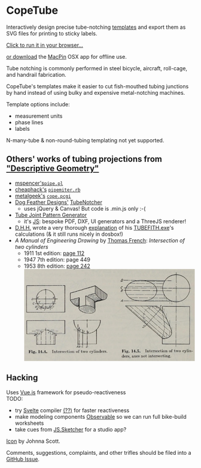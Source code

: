 # CopeTube
Interactively design precise tube-notching [templates](http://www.eaavideo.org/video.aspx?v=595079996001) and export them as SVG files for printing to sticky labels.

[Click to run it in your browser...](http://kfix.github.io/CopeTube)  

[or download](/releases/latest) the [MacPin](http://github.com/kfix/MacPin) OSX app for offline use.

Tube notching is commonly performed in steel bicycle, aircraft, roll-cage, and handrail fabrication.  

CopeTube's templates make it easier to cut fish-mouthed tubing junctions by hand instead of using bulky and expensive metal-notching machines.

Template options include:

* measurement units
* phase lines
* labels

N-many-tube & non-round-tubing templating not yet supported.

## Others' works of tubing projections from ["Descriptive Geometry"](https://en.wikipedia.org/wiki/Descriptive_geometry)

* [mspencer's](http://home.tallships.ca/mspencer/)[`pipe.pl`](http://home.tallships.ca/mspencer/pipe)
* [cheaphack's](http://www.cheaphack.net/2009/01/easily-miter-tubes.html) [`pipemiter.rb`](http://www.cs.princeton.edu/%7Enpjohnso/pipemiter.rb)
* [metalgeek's](http://www.metalgeek.com/static/cope.pcgi) [`cope.pcgi`](http://www.metalgeek.com/static/cope.html)
* [Dog Feather Designs'](https://devpost.com/software/tubenotcher-paper-template-generator) [TubeNotcher](http://dogfeatherdesign.com/ttn_js/#tab2)
  * uses jQuery & Canvas! But code is .min.js only :-(
* [Tube Joint Pattern Generator](http://cq.cx/tubejoin.pl)
  * it's [JS](http://cq.cx/js/tubejoin.js): bespoke PDF, DXF, UI generators and a ThreeJS renderer!
* [D.H.H.](http://metalgeek.com/static/dan/bio.html) wrote a very thorough [explanation](http://metalgeek.com/static/dan/derivation.html) of his [TUBEFITH.exe](http://metalgeek.com/static/dan/)'s calculations (& it still runs nicely in dosbox!)
* _A Manual of Engineering Drawing_ by [Thomas French](http://wosu.org/2012/archive/horseshoe/men.htm#m2): _Intersection of two cylinders_
  * 1911 1st edition: [page 112](http://books.google.com/books?id=r7PVAAAAMAAJ&pg=PA111)
  * 1947 7th edition: page 449
  * 1953 8th edition: [page 242](https://archive.org/stream/manualofengineer00fren#page/242/mode/1up)
![excerpt](/french_cylinders.png?raw=true)

## Hacking
Uses [Vue.js](https://vuejs.org/) framework for pseudo-reactiveness  
TODO:  
* try [Svelte](https://svelte.dev) compiler [(??)](https://gist.github.com/Rich-Harris/0f910048478c2a6505d1c32185b61934) for faster reactiveness
* make modeling components [Observable](https://github.com/observablehq) so we can run full bike-build worksheets
* take cues from [JS.Sketcher](https://github.com/xibyte/jsketcher) for a studio app?

[Icon](http://www.clker.com/clipart-pipe.html) by Johnna Scott.

Comments, suggestions, complaints, and other trifles should be filed into a [GitHub Issue](/issues).
